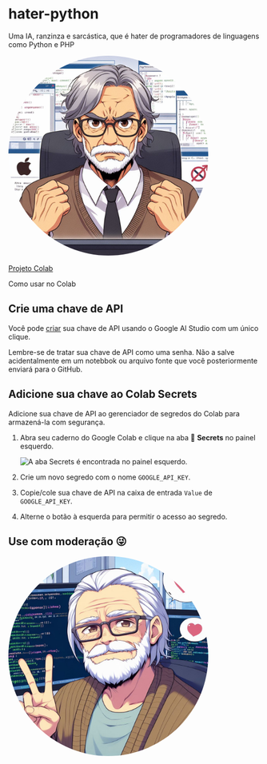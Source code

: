 # hater-python
Uma IA, ranzinza e sarcástica, que é hater de programadores de linguagens como Python e PHP

<img src="./hater01.jpeg" alt="Logo" alt="Idoso hanzinza" width="200" style="width: 400px; border-radius: 50%; overflow: hidden;">


[Projeto Colab](https://gist.github.com/ocontrolador/4aa8e1357b4c279a3ac46784a67aac98)


Como usar no Colab

## Crie uma chave de API

Você pode [criar](https://aistudio.google.com/app/apikey) sua chave de API usando o Google AI Studio com um único clique.

Lembre-se de tratar sua chave de API como uma senha. Não a salve acidentalmente em um notebbok ou arquivo fonte que você posteriormente enviará para o GitHub.

## Adicione sua chave ao Colab Secrets

Adicione sua chave de API ao gerenciador de segredos do Colab para armazená-la com segurança.

1. Abra seu caderno do Google Colab e clique na aba 🔑 **Secrets** no painel esquerdo.

   <img src="https://storage.googleapis.com/generativeai-downloads/images/secrets.jpg" alt="A aba Secrets é encontrada no painel esquerdo." width=50%>

2. Crie um novo segredo com o nome `GOOGLE_API_KEY`.
3. Copie/cole sua chave de API na caixa de entrada `Value` de `GOOGLE_API_KEY`.
4. Alterne o botão à esquerda para permitir o acesso ao segredo.


## Use com moderação 😜

<img src="./hater03.jpeg" alt="Logo" alt="Idoso hanzinza" width="400" style="width: 400px; border-radius: 50%; overflow: hidden;">

